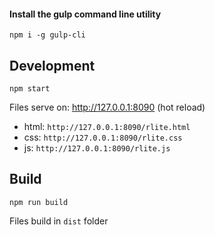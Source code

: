 #### Install the gulp command line utility
`npm i -g gulp-cli`

## Development
`npm start`

Files serve on: http://127.0.0.1:8090 (hot reload)

- html: `http://127.0.0.1:8090/rlite.html`
- css: `http://127.0.0.1:8090/rlite.css`
- js: `http://127.0.0.1:8090/rlite.js`

## Build
`npm run build`

Files build in `dist` folder